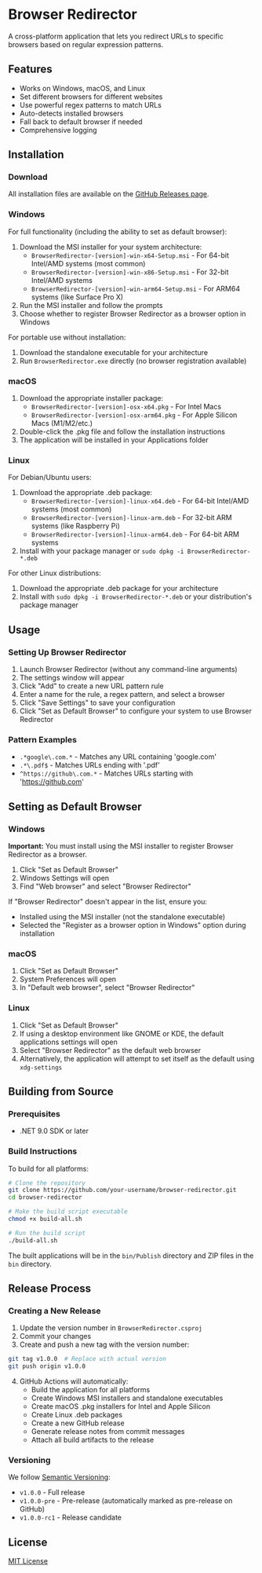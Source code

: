 # Browser Redirector

A cross-platform application that lets you redirect URLs to specific browsers based on regular expression patterns.

## Features

- Works on Windows, macOS, and Linux
- Set different browsers for different websites
- Use powerful regex patterns to match URLs
- Auto-detects installed browsers
- Fall back to default browser if needed
- Comprehensive logging

## Installation

### Download

All installation files are available on the [GitHub Releases page](https://github.com/stevenlafl/BrowserRedirector/releases/latest).

### Windows

For full functionality (including the ability to set as default browser):
1. Download the MSI installer for your system architecture:
   - `BrowserRedirector-[version]-win-x64-Setup.msi` - For 64-bit Intel/AMD systems (most common)
   - `BrowserRedirector-[version]-win-x86-Setup.msi` - For 32-bit Intel/AMD systems
   - `BrowserRedirector-[version]-win-arm64-Setup.msi` - For ARM64 systems (like Surface Pro X)
2. Run the MSI installer and follow the prompts
3. Choose whether to register Browser Redirector as a browser option in Windows

For portable use without installation:
1. Download the standalone executable for your architecture
2. Run `BrowserRedirector.exe` directly (no browser registration available)

### macOS

1. Download the appropriate installer package:
   - `BrowserRedirector-[version]-osx-x64.pkg` - For Intel Macs
   - `BrowserRedirector-[version]-osx-arm64.pkg` - For Apple Silicon Macs (M1/M2/etc.)
2. Double-click the .pkg file and follow the installation instructions
3. The application will be installed in your Applications folder

### Linux

For Debian/Ubuntu users:
1. Download the appropriate .deb package:
   - `BrowserRedirector-[version]-linux-x64.deb` - For 64-bit Intel/AMD systems (most common)
   - `BrowserRedirector-[version]-linux-arm.deb` - For 32-bit ARM systems (like Raspberry Pi)
   - `BrowserRedirector-[version]-linux-arm64.deb` - For 64-bit ARM systems
2. Install with your package manager or `sudo dpkg -i BrowserRedirector-*.deb`

For other Linux distributions:
1. Download the appropriate .deb package for your architecture
2. Install with `sudo dpkg -i BrowserRedirector-*.deb` or your distribution's package manager

## Usage

### Setting Up Browser Redirector

1. Launch Browser Redirector (without any command-line arguments)
2. The settings window will appear
3. Click "Add" to create a new URL pattern rule
4. Enter a name for the rule, a regex pattern, and select a browser
5. Click "Save Settings" to save your configuration
6. Click "Set as Default Browser" to configure your system to use Browser Redirector

### Pattern Examples

- `.*google\.com.*` - Matches any URL containing 'google.com'
- `.*\.pdf$` - Matches URLs ending with '.pdf'
- `^https://github\.com.*` - Matches URLs starting with 'https://github.com'

## Setting as Default Browser

### Windows

**Important:** You must install using the MSI installer to register Browser Redirector as a browser.

1. Click "Set as Default Browser"
2. Windows Settings will open
3. Find "Web browser" and select "Browser Redirector"

If "Browser Redirector" doesn't appear in the list, ensure you:
- Installed using the MSI installer (not the standalone executable)
- Selected the "Register as a browser option in Windows" option during installation

### macOS

1. Click "Set as Default Browser"
2. System Preferences will open
3. In "Default web browser", select "Browser Redirector"

### Linux

1. Click "Set as Default Browser"
2. If using a desktop environment like GNOME or KDE, the default applications settings will open
3. Select "Browser Redirector" as the default web browser
4. Alternatively, the application will attempt to set itself as the default using `xdg-settings`

## Building from Source

### Prerequisites

- .NET 9.0 SDK or later

### Build Instructions

To build for all platforms:

```bash
# Clone the repository
git clone https://github.com/your-username/browser-redirector.git
cd browser-redirector

# Make the build script executable
chmod +x build-all.sh

# Run the build script
./build-all.sh
```

The built applications will be in the `bin/Publish` directory and ZIP files in the `bin` directory.

## Release Process

### Creating a New Release

1. Update the version number in `BrowserRedirector.csproj`
2. Commit your changes
3. Create and push a new tag with the version number:

```bash
git tag v1.0.0  # Replace with actual version
git push origin v1.0.0
```

4. GitHub Actions will automatically:
   - Build the application for all platforms
   - Create Windows MSI installers and standalone executables
   - Create macOS .pkg installers for Intel and Apple Silicon
   - Create Linux .deb packages
   - Create a new GitHub release
   - Generate release notes from commit messages
   - Attach all build artifacts to the release

### Versioning

We follow [Semantic Versioning](https://semver.org/):
- `v1.0.0` - Full release
- `v1.0.0-pre` - Pre-release (automatically marked as pre-release on GitHub)
- `v1.0.0-rc1` - Release candidate

## License

[MIT License](LICENSE)